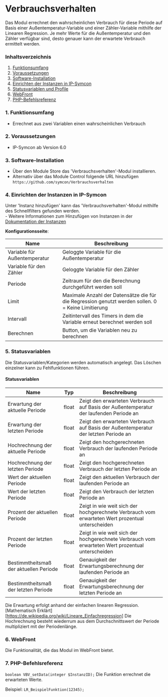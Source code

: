 # Verbrauchsverhalten
Das Modul errechnet den wahrscheinlichen Verbrauch für diese Periode auf Basis einer Außentemperatur-Variable und einer Zähler-Variable mithilfe der Linearen Regression. Je mehr Werte für die Außentemperatur und den Zähler verfügbar sind, desto genauer kann der erwartete Verbrauch ermittelt werden.

### Inhaltsverzeichnis

1. [Funktionsumfang](#1-funktionsumfang)
2. [Voraussetzungen](#2-voraussetzungen)
3. [Software-Installation](#3-software-installation)
4. [Einrichten der Instanzen in IP-Symcon](#4-einrichten-der-instanzen-in-ip-symcon)
5. [Statusvariablen und Profile](#5-statusvariablen-und-profile)
6. [WebFront](#6-webfront)
7. [PHP-Befehlsreferenz](#7-php-befehlsreferenz)

### 1. Funktionsumfang

* Errechnet aus zwei Variablen einen wahrscheinlichen Verbrauch

### 2. Voraussetzungen

- IP-Symcon ab Version 6.0

### 3. Software-Installation

* Über den Module Store das 'Verbrauchsverhalten'-Modul installieren.
* Alternativ über das Module Control folgende URL hinzufügen `https://github.com/symcon/Verbrauchsverhalten`

### 4. Einrichten der Instanzen in IP-Symcon

 Unter 'Instanz hinzufügen' kann das 'Verbrauchsverhalten'-Modul mithilfe des Schnellfilters gefunden werden.  
	- Weitere Informationen zum Hinzufügen von Instanzen in der [Dokumentation der Instanzen](https://www.symcon.de/service/dokumentation/konzepte/instanzen/#Instanz_hinzufügen)

__Konfigurationsseite__:

Name                         | Beschreibung
---------------------------- | ------------------
Variable für Außentemperatur | Geloggte Variable für die Außentemperatur
Variable für den Zähler      | Geloggte Variable für den Zähler
Periode                      | Zeitraum für den die Berechnung durchgeführt werden soll
Limit                        | Maximale Anzahl der Datensätze die für die Regression genutzt werden sollen. 0 = Keine Limitierung
Intervall                    | Zeitintervall des Timers in dem die Variable erneut berechnet werden soll
Berechnen                    | Button, um die Variablen neu zu berechnen

### 5. Statusvariablen

Die Statusvariablen/Kategorien werden automatisch angelegt. Das Löschen einzelner kann zu Fehlfunktionen führen.

#### Statusvariablen

Name                                   | Typ   | Beschreibung
-------------------------------------- | ----- | ------------
Erwartung der aktuelle Periode         | float | Zeigt den erwarteten Verbrauch auf Basis der Außentemperatur der laufenden Periode an
Erwartung der letzten Periode          | float | Zeigt den erwarteten Verbrauch auf Basis der Außentemperatur der letzten Periode an
Hochrechnung der aktuelle Periode      | float | Zeigt den hochgerechneten Verbrauch der laufenden Periode an
Hochrechnung der letzten Periode       | float | Zeigt den hochgerechneten Verbrauch der letzten Periode an
Wert der aktuellen Periode             | float | Zeigt den aktuellen Verbrauch der laufenden Periode an
Wert der letzten Periode               | float | Zeigt den Verbrauch der letzten Periode an
Prozent der aktuellen Periode          | float | Zeigt in wie weit sich der hochgerechnete Verbrauch vom erwarteten Wert prozentual unterscheiden
Prozent der letzten Periode            | float | Zeigt in wie weit sich der hochgerechnete Verbrauch vom erwarteten Wert prozentual unterscheiden
Bestimmtheitsmaß der aktuellen Periode | float | Genauigkeit der Erwartungsberechnung der laufenden Periode an
Bestimmtheitsmaß der letzten Periode   | float | Genauigkeit der Erwartungsberechnung der letzten Periode an


Die Erwartung erfolgt anhand der einfachen linearen Regression. [Mathematisch Erklärt][https://de.wikipedia.org/wiki/Lineare_Einfachregression]
Die Hochrechnung besteht wiederrum aus dem Durchschnittswert der Periode multipliziert mit der Periodenlänge. 

### 6. WebFront

Die Funktionalität, die das Modul im WebFront bietet.

### 7. PHP-Befehlsreferenz

`boolean VBV_setData(integer $InstanzID);`
Die Funktion errechnet die erwarteten Werte.

Beispiel:
`LR_BeispielFunktion(12345);`
